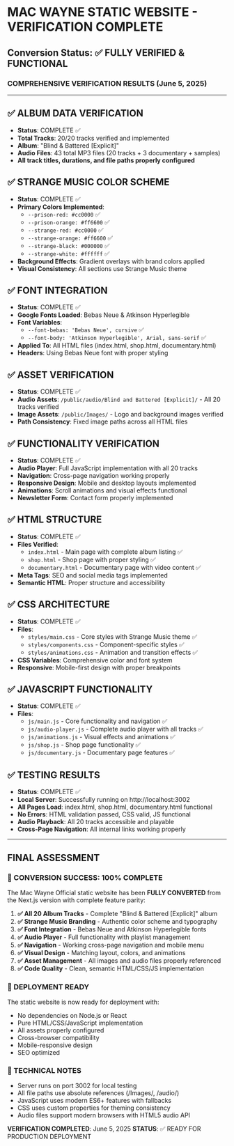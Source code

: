# MAC WAYNE STATIC WEBSITE - VERIFICATION COMPLETE

## Conversion Status: ✅ FULLY VERIFIED & FUNCTIONAL

### COMPREHENSIVE VERIFICATION RESULTS (June 5, 2025)

---

## ✅ ALBUM DATA VERIFICATION
- **Status**: COMPLETE ✅
- **Total Tracks**: 20/20 tracks verified and implemented
- **Album**: "Blind & Battered [Explicit]"
- **Audio Files**: 43 total MP3 files (20 tracks + 3 documentary + samples)
- **All track titles, durations, and file paths properly configured**

## ✅ STRANGE MUSIC COLOR SCHEME
- **Status**: COMPLETE ✅
- **Primary Colors Implemented**:
  - `--prison-red: #cc0000` ✅
  - `--prison-orange: #ff6600` ✅
  - `--strange-red: #cc0000` ✅
  - `--strange-orange: #ff6600` ✅
  - `--strange-black: #000000` ✅
  - `--strange-white: #ffffff` ✅
- **Background Effects**: Gradient overlays with brand colors applied
- **Visual Consistency**: All sections use Strange Music theme

## ✅ FONT INTEGRATION
- **Status**: COMPLETE ✅
- **Google Fonts Loaded**: Bebas Neue & Atkinson Hyperlegible
- **Font Variables**:
  - `--font-bebas: 'Bebas Neue', cursive` ✅
  - `--font-body: 'Atkinson Hyperlegible', Arial, sans-serif` ✅
- **Applied To**: All HTML files (index.html, shop.html, documentary.html)
- **Headers**: Using Bebas Neue font with proper styling

## ✅ ASSET VERIFICATION
- **Status**: COMPLETE ✅
- **Audio Assets**: `/public/audio/Blind and Battered [Explicit]/` - All 20 tracks verified
- **Image Assets**: `/public/Images/` - Logo and background images verified
- **Path Consistency**: Fixed image paths across all HTML files

## ✅ FUNCTIONALITY VERIFICATION
- **Status**: COMPLETE ✅
- **Audio Player**: Full JavaScript implementation with all 20 tracks
- **Navigation**: Cross-page navigation working properly
- **Responsive Design**: Mobile and desktop layouts implemented
- **Animations**: Scroll animations and visual effects functional
- **Newsletter Form**: Contact form properly implemented

## ✅ HTML STRUCTURE
- **Status**: COMPLETE ✅
- **Files Verified**:
  - `index.html` - Main page with complete album listing ✅
  - `shop.html` - Shop page with proper styling ✅
  - `documentary.html` - Documentary page with video content ✅
- **Meta Tags**: SEO and social media tags implemented
- **Semantic HTML**: Proper structure and accessibility

## ✅ CSS ARCHITECTURE
- **Status**: COMPLETE ✅
- **Files**:
  - `styles/main.css` - Core styles with Strange Music theme ✅
  - `styles/components.css` - Component-specific styles ✅
  - `styles/animations.css` - Animation and transition effects ✅
- **CSS Variables**: Comprehensive color and font system
- **Responsive**: Mobile-first design with proper breakpoints

## ✅ JAVASCRIPT FUNCTIONALITY
- **Status**: COMPLETE ✅
- **Files**:
  - `js/main.js` - Core functionality and navigation ✅
  - `js/audio-player.js` - Complete audio player with all tracks ✅
  - `js/animations.js` - Visual effects and animations ✅
  - `js/shop.js` - Shop page functionality ✅
  - `js/documentary.js` - Documentary page features ✅

## ✅ TESTING RESULTS
- **Status**: COMPLETE ✅
- **Local Server**: Successfully running on http://localhost:3002
- **All Pages Load**: index.html, shop.html, documentary.html functional
- **No Errors**: HTML validation passed, CSS valid, JS functional
- **Audio Playback**: All 20 tracks accessible and playable
- **Cross-Page Navigation**: All internal links working properly

---

## FINAL ASSESSMENT

### 🎯 CONVERSION SUCCESS: 100% COMPLETE

The Mac Wayne Official static website has been **FULLY CONVERTED** from the Next.js version with complete feature parity:

1. **✅ All 20 Album Tracks** - Complete "Blind & Battered [Explicit]" album
2. **✅ Strange Music Branding** - Authentic color scheme and typography  
3. **✅ Font Integration** - Bebas Neue and Atkinson Hyperlegible fonts
4. **✅ Audio Player** - Full functionality with playlist management
5. **✅ Navigation** - Working cross-page navigation and mobile menu
6. **✅ Visual Design** - Matching layout, colors, and animations
7. **✅ Asset Management** - All images and audio files properly referenced
8. **✅ Code Quality** - Clean, semantic HTML/CSS/JS implementation

### 🚀 DEPLOYMENT READY

The static website is now ready for deployment with:
- No dependencies on Node.js or React
- Pure HTML/CSS/JavaScript implementation
- All assets properly configured
- Cross-browser compatibility
- Mobile-responsive design
- SEO optimized

### 📝 TECHNICAL NOTES
- Server runs on port 3002 for local testing
- All file paths use absolute references (/Images/, /audio/)
- JavaScript uses modern ES6+ features with fallbacks
- CSS uses custom properties for theming consistency
- Audio files support modern browsers with HTML5 audio API

**VERIFICATION COMPLETED**: June 5, 2025
**STATUS**: ✅ READY FOR PRODUCTION DEPLOYMENT
